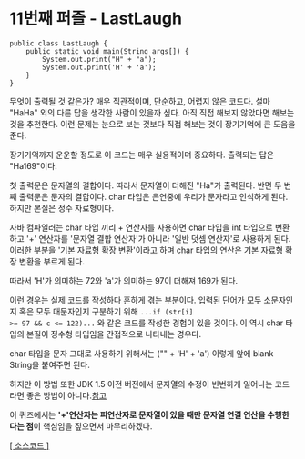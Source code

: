 # 11번째 퍼즐 - LastLaugh

```{.java}
public class LastLaugh {
	public static void main(String args[]) {
		System.out.print("H" + "a");
		System.out.print('H' + 'a');
	}
}
```
무엇이 출력될 것 같은가? 매우 직관적이며, 단순하고, 어렵지 않은 코드다. 
설마 "HaHa" 외의 다른 답을 생각한 사람이 있을까 싶다. 아직 직접 해보지 않았다면 해보는 것을 추천한다. 이런 문제는 눈으로 보는 것보다 직접 해보는 것이 장기기억에 큰 도움을 준다.

장기기억까지 운운할 정도로 이 코드는 매우 실용적이며 중요하다. 출력되는 답은 "Ha169"이다. 

첫 출력문은 문자열의 결합이다. 따라서 문자열이 더해진 "Ha"가 출력된다. 반면 두 번째 출력문은 문자의 결합이다. 
char 타입은 은연중에 우리가 문자라고 인식하게 된다. 하지만 본질은 정수 자료형이다. 

자바 컴파일러는 char 타입 끼리 + 연산자를 사용하면 char 타입을 int 타입으로 변환하고 '+' 연산자를 '문자열 결합 연산자'가 아니라 '일반 덧셈 연산자'로 사용하게 된다. 
이러한 부분을 '기본 자료형 확장 변환'이라고 하며 char 타입의 연산은 기본 자료형 확장 변환을 부르게 된다. 

따라서 'H'가 의미하는 72와 'a'가 의미하는 97이 더해져 169가 된다. 

이런 경우는 실제 코드를 작성하다 흔하게 겪는 부분이다. 입력된 단어가 모두 소문자인지 혹은 모두 대문자인지 구분하기 위해 <code>...if (str[i] >= 97 && c <= 122)...</code> 와 같은 코드를 작성한 경험이 있을 것이다. 
이 역시 char 타입의 본질이 정수형 타입임을 간접적으로 나타내는 경우다.

char 타입을 문자 그대로 사용하기 위해서는 ("" + 'H' + 'a') 이렇게 앞에 blank String을 붙여주면 된다.

하지만 이 방법 또한 JDK 1.5 이전 버전에서 문자열의 수정이 빈번하게 일어나는 코드라면 좋은 방법이 아니다.[참고](https://github.com/bbubbush/java_architecture/blob/master/src/com/github/bbubbush/part10/StringEx2.java)

이 퀴즈에서는 **'+'연산자는 피연산자로 문자열이 있을 때만 문자열 연결 연산을 수행한다는 점**이 핵심임을 짚으면서 마무리하겠다.

[[ 소스코드 ]](https://github.com/bbubbush/java_puzzlers/blob/master/Part2_%EB%AC%B8%EC%9E%90%ED%8D%BC%EC%A6%90/java/LastLaugh.java)